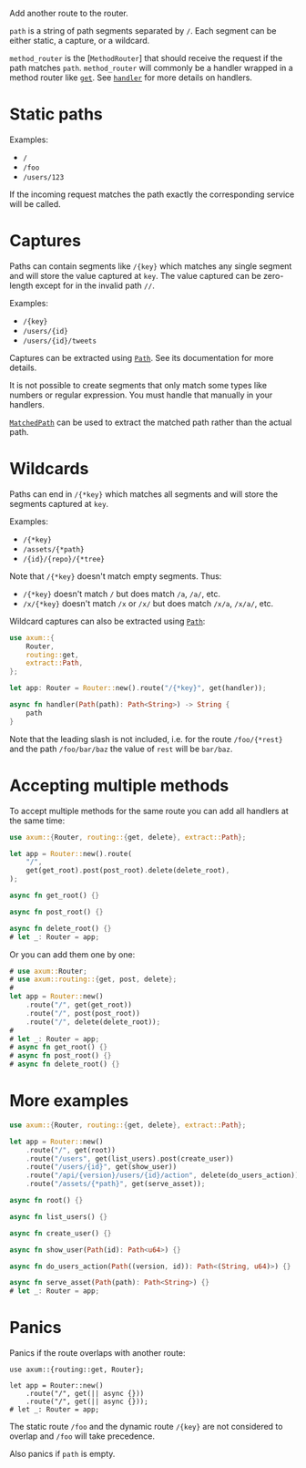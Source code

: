 Add another route to the router.

`path` is a string of path segments separated by `/`. Each segment
can be either static, a capture, or a wildcard.

`method_router` is the [`MethodRouter`] that should receive the request if the
path matches `path`. `method_router` will commonly be a handler wrapped in a method
router like [`get`](crate::routing::get). See [`handler`](crate::handler) for
more details on handlers.

# Static paths

Examples:

- `/`
- `/foo`
- `/users/123`

If the incoming request matches the path exactly the corresponding service will
be called.

# Captures

Paths can contain segments like `/{key}` which matches any single segment and
will store the value captured at `key`. The value captured can be zero-length
except for in the invalid path `//`.

Examples:

- `/{key}`
- `/users/{id}`
- `/users/{id}/tweets`

Captures can be extracted using [`Path`](crate::extract::Path). See its
documentation for more details.

It is not possible to create segments that only match some types like numbers or
regular expression. You must handle that manually in your handlers.

[`MatchedPath`](crate::extract::MatchedPath) can be used to extract the matched
path rather than the actual path.

# Wildcards

Paths can end in `/{*key}` which matches all segments and will store the segments
captured at `key`.

Examples:

- `/{*key}`
- `/assets/{*path}`
- `/{id}/{repo}/{*tree}`

Note that `/{*key}` doesn't match empty segments. Thus:

- `/{*key}` doesn't match `/` but does match `/a`, `/a/`, etc.
- `/x/{*key}` doesn't match `/x` or `/x/` but does match `/x/a`, `/x/a/`, etc.

Wildcard captures can also be extracted using [`Path`](crate::extract::Path):

```rust
use axum::{
    Router,
    routing::get,
    extract::Path,
};

let app: Router = Router::new().route("/{*key}", get(handler));

async fn handler(Path(path): Path<String>) -> String {
    path
}
```

Note that the leading slash is not included, i.e. for the route `/foo/{*rest}` and
the path `/foo/bar/baz` the value of `rest` will be `bar/baz`.

# Accepting multiple methods

To accept multiple methods for the same route you can add all handlers at the
same time:

```rust
use axum::{Router, routing::{get, delete}, extract::Path};

let app = Router::new().route(
    "/",
    get(get_root).post(post_root).delete(delete_root),
);

async fn get_root() {}

async fn post_root() {}

async fn delete_root() {}
# let _: Router = app;
```

Or you can add them one by one:

```rust
# use axum::Router;
# use axum::routing::{get, post, delete};
#
let app = Router::new()
    .route("/", get(get_root))
    .route("/", post(post_root))
    .route("/", delete(delete_root));
#
# let _: Router = app;
# async fn get_root() {}
# async fn post_root() {}
# async fn delete_root() {}
```

# More examples

```rust
use axum::{Router, routing::{get, delete}, extract::Path};

let app = Router::new()
    .route("/", get(root))
    .route("/users", get(list_users).post(create_user))
    .route("/users/{id}", get(show_user))
    .route("/api/{version}/users/{id}/action", delete(do_users_action))
    .route("/assets/{*path}", get(serve_asset));

async fn root() {}

async fn list_users() {}

async fn create_user() {}

async fn show_user(Path(id): Path<u64>) {}

async fn do_users_action(Path((version, id)): Path<(String, u64)>) {}

async fn serve_asset(Path(path): Path<String>) {}
# let _: Router = app;
```

# Panics

Panics if the route overlaps with another route:

```rust,should_panic
use axum::{routing::get, Router};

let app = Router::new()
    .route("/", get(|| async {}))
    .route("/", get(|| async {}));
# let _: Router = app;
```

The static route `/foo` and the dynamic route `/{key}` are not considered to
overlap and `/foo` will take precedence.

Also panics if `path` is empty.
